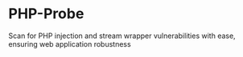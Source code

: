 # PHP-Probe
Scan for PHP injection and stream wrapper vulnerabilities with ease, ensuring web application robustness
